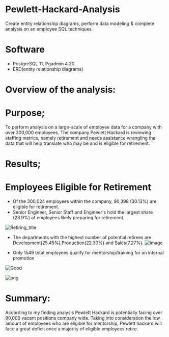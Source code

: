 # Pewlett-Hackard-Analysis
Create entity relationship diagrams, perform data modeling &amp; complete analysis on an employee SQL techniques

# Software 
- PostgreSQL 11, Pgadmin 4.20
- ERD(entity relationship diagrams)

# Overview of the analysis:

# Purpose;
 To perform analysis on a large-scale of employee data for a company with over 300,000 employees. The company Pewlett Hackard is reviewing staffing metrics, namely retirement and needs assistance wrangling the data that will help translate who may be and is eligible for retirement.

# Results;
# Employees Eligible for Retirement

- Of the 300,024 employees within the company, 90,398 (30.13%) are eligible for retirement.
- Senior Engineer, Senior Staff and Engineer's hold the largest share (23.9%) of employees likely preparing for retirement.

![Retiring_title](https://user-images.githubusercontent.com/77947860/154829127-b354cd44-8c9a-4f12-ae9b-a2f2c7977865.png)

- The departments with the highest number of potential retirees are Development(25.45%),Production(22.30%) and Sales(7.27%).
![image](https://user-images.githubusercontent.com/77947860/154829996-bc8fb3a0-4370-4926-80b6-5c9063f3acb9.png)

- Only 1549 total employees qualify for mentorship/training for an internal promotion

![Good](https://user-images.githubusercontent.com/77947860/163009587-ad7049a1-4a64-431d-8ccc-0dcaf2186bf3.png)

![png](https://user-images.githubusercontent.com/77947860/163009699-524c3a70-89be-40fc-8e1b-c15e90a4c637.png)


# Summary:

   According to my finding analysis Pewlett Hackard is potentially facing over 90,000 vacant positions company wide. Taking into consideration the low amount of employees who are eligible for mentorship, Pewlett hackard will face a great deficit once a majority of eligible employees retire.
